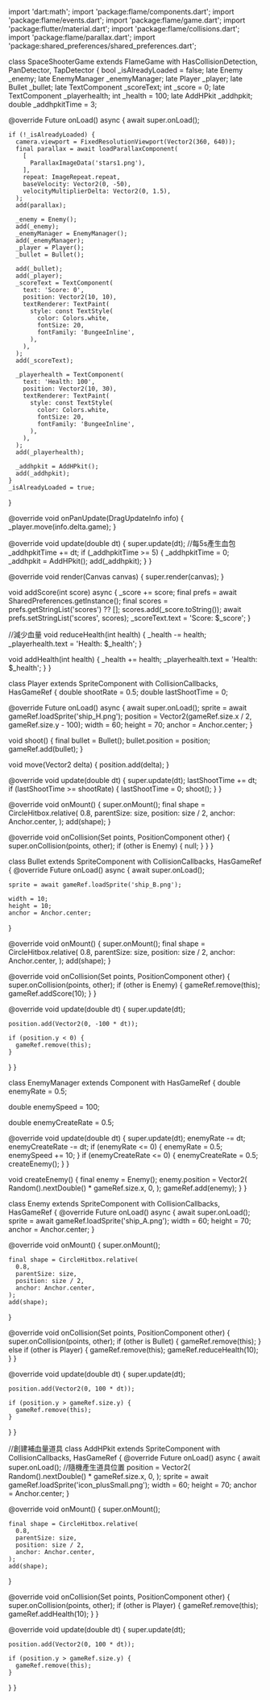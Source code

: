 import 'dart:math';
import 'package:flame/components.dart';
import 'package:flame/events.dart';
import 'package:flame/game.dart';
import 'package:flutter/material.dart';
import 'package:flame/collisions.dart';
import 'package:flame/parallax.dart';
import 'package:shared_preferences/shared_preferences.dart';

class SpaceShooterGame extends FlameGame
    with HasCollisionDetection, PanDetector, TapDetector {
  bool _isAlreadyLoaded = false;
  late Enemy _enemy;
  late EnemyManager _enemyManager;
  late Player _player;
  late Bullet _bullet;
  late TextComponent _scoreText;
  int _score = 0;
  late TextComponent _playerhealth;
  int _health = 100;
  late AddHPkit _addhpkit;
  double _addhpkitTime = 3;

  @override
  Future<void> onLoad() async {
    await super.onLoad();

    if (!_isAlreadyLoaded) {
      camera.viewport = FixedResolutionViewport(Vector2(360, 640));
      final parallax = await loadParallaxComponent(
        [
          ParallaxImageData('stars1.png'),
        ],
        repeat: ImageRepeat.repeat,
        baseVelocity: Vector2(0, -50),
        velocityMultiplierDelta: Vector2(0, 1.5),
      );
      add(parallax);

      _enemy = Enemy();
      add(_enemy);
      _enemyManager = EnemyManager();
      add(_enemyManager);
      _player = Player();
      _bullet = Bullet();

      add(_bullet);
      add(_player);
      _scoreText = TextComponent(
        text: 'Score: 0',
        position: Vector2(10, 10),
        textRenderer: TextPaint(
          style: const TextStyle(
            color: Colors.white,
            fontSize: 20,
            fontFamily: 'BungeeInline',
          ),
        ),
      );
      add(_scoreText);

      _playerhealth = TextComponent(
        text: 'Health: 100',
        position: Vector2(10, 30),
        textRenderer: TextPaint(
          style: const TextStyle(
            color: Colors.white,
            fontSize: 20,
            fontFamily: 'BungeeInline',
          ),
        ),
      );
      add(_playerhealth);

      _addhpkit = AddHPkit();
      add(_addhpkit);
    }
    _isAlreadyLoaded = true;
  }

  @override
  void onPanUpdate(DragUpdateInfo info) {
    _player.move(info.delta.game);
  }

  @override
  void update(double dt) {
    super.update(dt);
    //每5s產生血包
    _addhpkitTime += dt;
    if (_addhpkitTime >= 5) {
      _addhpkitTime = 0;
      _addhpkit = AddHPkit();
      add(_addhpkit);
    }
  }

  @override
  void render(Canvas canvas) {
    super.render(canvas);
  }

  void addScore(int score) async {
    _score += score;
    final prefs = await SharedPreferences.getInstance();
    final scores = prefs.getStringList('scores') ?? [];
    scores.add(_score.toString());
    await prefs.setStringList('scores', scores);
    _scoreText.text = 'Score: $_score';
  }

//減少血量
  void reduceHealth(int health) {
    _health -= health;
    _playerhealth.text = 'Health: $_health';
  }

  void addHealth(int health) {
    _health += health;
    _playerhealth.text = 'Health: $_health';
  }
}

class Player extends SpriteComponent
    with CollisionCallbacks, HasGameRef<SpaceShooterGame> {
  double shootRate = 0.5;
  double lastShootTime = 0;

  @override
  Future<void> onLoad() async {
    await super.onLoad();
    sprite = await gameRef.loadSprite('ship_H.png');
    position = Vector2(gameRef.size.x / 2, gameRef.size.y - 100);
    width = 60;
    height = 70;
    anchor = Anchor.center;
  }

  void shoot() {
    final bullet = Bullet();
    bullet.position = position;
    gameRef.add(bullet);
  }

  void move(Vector2 delta) {
    position.add(delta);
  }

  @override
  void update(double dt) {
    super.update(dt);
    lastShootTime += dt;
    if (lastShootTime >= shootRate) {
      lastShootTime = 0;
      shoot();
    }
  }

  @override
  void onMount() {
    super.onMount();
    final shape = CircleHitbox.relative(
      0.8,
      parentSize: size,
      position: size / 2,
      anchor: Anchor.center,
    );
    add(shape);
  }

  @override
  void onCollision(Set<Vector2> points, PositionComponent other) {
    super.onCollision(points, other);
    if (other is Enemy) {
      null;
    }
  }
}

class Bullet extends SpriteComponent
    with CollisionCallbacks, HasGameRef<SpaceShooterGame> {
  @override
  Future<void> onLoad() async {
    await super.onLoad();

    sprite = await gameRef.loadSprite('ship_B.png');

    width = 10;
    height = 10;
    anchor = Anchor.center;
  }

  @override
  void onMount() {
    super.onMount();
    final shape = CircleHitbox.relative(
      0.8,
      parentSize: size,
      position: size / 2,
      anchor: Anchor.center,
    );
    add(shape);
  }

  @override
  void onCollision(Set<Vector2> points, PositionComponent other) {
    super.onCollision(points, other);
    if (other is Enemy) {
      gameRef.remove(this);
      gameRef.addScore(10);
    }
  }

  @override
  void update(double dt) {
    super.update(dt);

    position.add(Vector2(0, -100 * dt));

    if (position.y < 0) {
      gameRef.remove(this);
    }
  }
}

class EnemyManager extends Component with HasGameRef<SpaceShooterGame> {
  double enemyRate = 0.5;

  double enemySpeed = 100;

  double enemyCreateRate = 0.5;

  @override
  void update(double dt) {
    super.update(dt);
    enemyRate -= dt;
    enemyCreateRate -= dt;
    if (enemyRate <= 0) {
      enemyRate = 0.5;
      enemySpeed += 10;
    }
    if (enemyCreateRate <= 0) {
      enemyCreateRate = 0.5;
      createEnemy();
    }
  }

  void createEnemy() {
    final enemy = Enemy();
    enemy.position = Vector2(
      Random().nextDouble() * gameRef.size.x,
      0,
    );
    gameRef.add(enemy);
  }
}

class Enemy extends SpriteComponent
    with CollisionCallbacks, HasGameRef<SpaceShooterGame> {
  @override
  Future<void> onLoad() async {
    await super.onLoad();
    sprite = await gameRef.loadSprite('ship_A.png');
    width = 60;
    height = 70;
    anchor = Anchor.center;
  }

  @override
  void onMount() {
    super.onMount();

    final shape = CircleHitbox.relative(
      0.8,
      parentSize: size,
      position: size / 2,
      anchor: Anchor.center,
    );
    add(shape);
  }

  @override
  void onCollision(Set<Vector2> points, PositionComponent other) {
    super.onCollision(points, other);
    if (other is Bullet) {
      gameRef.remove(this);
    } else if (other is Player) {
      gameRef.remove(this);
      gameRef.reduceHealth(10);
    }
  }

  @override
  void update(double dt) {
    super.update(dt);

    position.add(Vector2(0, 100 * dt));

    if (position.y > gameRef.size.y) {
      gameRef.remove(this);
    }
  }
}

//創建補血量道具
class AddHPkit extends SpriteComponent
    with CollisionCallbacks, HasGameRef<SpaceShooterGame> {
  @override
  Future<void> onLoad() async {
    await super.onLoad();
    //隨機產生道具位置
    position = Vector2(
      Random().nextDouble() * gameRef.size.x,
      0,
    );
    sprite = await gameRef.loadSprite('icon_plusSmall.png');
    width = 60;
    height = 70;
    anchor = Anchor.center;
  }

  @override
  void onMount() {
    super.onMount();

    final shape = CircleHitbox.relative(
      0.8,
      parentSize: size,
      position: size / 2,
      anchor: Anchor.center,
    );
    add(shape);
  }

  @override
  void onCollision(Set<Vector2> points, PositionComponent other) {
    super.onCollision(points, other);
    if (other is Player) {
      gameRef.remove(this);
      gameRef.addHealth(10);
    }
  }

  @override
  void update(double dt) {
    super.update(dt);

    position.add(Vector2(0, 100 * dt));

    if (position.y > gameRef.size.y) {
      gameRef.remove(this);
    }
  }
}
